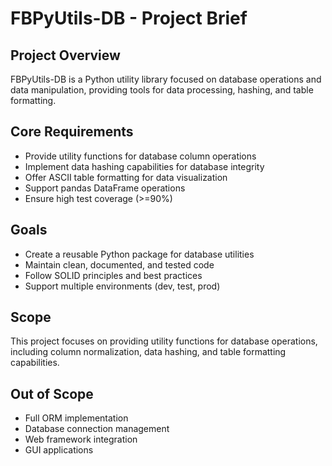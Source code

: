 # FBPyUtils-DB - Project Brief

## Project Overview
FBPyUtils-DB is a Python utility library focused on database operations and data manipulation, providing tools for data processing, hashing, and table formatting.

## Core Requirements
- Provide utility functions for database column operations
- Implement data hashing capabilities for database integrity
- Offer ASCII table formatting for data visualization
- Support pandas DataFrame operations
- Ensure high test coverage (>=90%)

## Goals
- Create a reusable Python package for database utilities
- Maintain clean, documented, and tested code
- Follow SOLID principles and best practices
- Support multiple environments (dev, test, prod)

## Scope
This project focuses on providing utility functions for database operations, including column normalization, data hashing, and table formatting capabilities.

## Out of Scope
- Full ORM implementation
- Database connection management
- Web framework integration
- GUI applications
